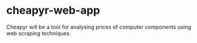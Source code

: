 # cheapyr-web-app
Cheapyr will be a tool for analysing prices of computer components using web scraping techniques.
